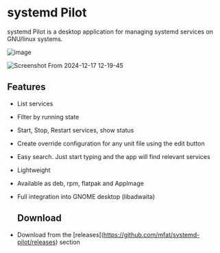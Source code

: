 # systemd Pilot

systemd Pilot is a desktop application for managing systemd services on GNU/linux systems.

![image](https://github.com/user-attachments/assets/863284ed-f0a4-43cf-bd51-756e0aed24f3)

![Screenshot From 2024-12-17 12-19-45](https://github.com/user-attachments/assets/edaf9e22-e262-4642-962c-cb4914669ba3)

## Features
- List services
- Filter by running state
- Start, Stop, Restart services, show status
- Create override configuration for any unit file using the edit button
- Easy search. Just start typing and the app will find relevant services
- Lightweight
- Available as deb, rpm, flatpak and AppImage
- Full integration into GNOME desktop (libadwaita)
  
  ## Download
- Download from the [releases[(https://github.com/mfat/systemd-pilot/releases) section 
